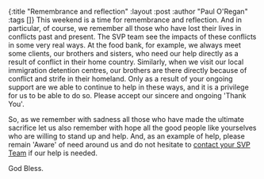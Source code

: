 {:title "Remembrance and reflection"
 :layout :post
 :author "Paul O'Regan"
 :tags []}
This weekend is a time for remembrance and reflection. And in particular, of course, we remember all those who have lost their lives in conflicts past and present. The SVP team see the impacts of these conflicts in some very real ways. At the food bank, for example, we always meet some clients, our brothers and sisters, who need our help directly as a result of conflict in their home country. Similarly, when we visit our local immigration detention centres, our brothers are there directly because of conflict and strife in their homeland. Only as a result of your ongoing support are we able to continue to help in these ways, and it is a privilege for us to be able to do so. Please accept our sincere and ongoing 'Thank You'.

So, as we remember with sadness all those who have made the ultimate sacrifice let us also remember with hope all the good people like yourselves who are willing to stand up and help. And, as an example of help, please remain 'Aware' of need around us and do not hesitate to [contact your SVP Team](../../pages-output/contact/) if our help is needed.

God Bless.
